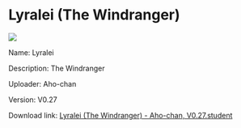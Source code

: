 # Lyralei (The Windranger)

<img src = "https://raw.githubusercontent.com/Arbiter1223/Koukou-Gurashi-Custom-Students/master/Students/Files/Lyralei%20(The%20Windranger).png">

Name: Lyralei

Description: The Windranger

Uploader: Aho-chan

Version: V0.27

Download link: <a href="https://raw.githubusercontent.com/Arbiter1223/Koukou-Gurashi-Custom-Students/master/Students/Files/Lyralei%20(The%20Windranger)%20-%20Aho-chan%2C%20V0.27.student">Lyralei (The Windranger) - Aho-chan, V0.27.student</a>

